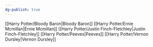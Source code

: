 ```yaml
---
dg-publish: true
---
```

[[Harry Potter/Bloody Baron\|Bloody Baron]]
[[Harry Potter/Ernie Mcmillan\|Ernie Mcmillan]]
[[Harry Potter/Justin Finch-Fletchley\|Justin Finch-Fletchley]]
[[Harry Potter/Peeves\|Peeves]]
[[Harry Potter/Vernon Dursley\|Vernon Dursley]]
